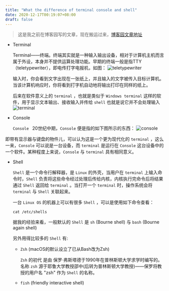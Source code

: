 ```yaml
---
title: "What the difference of terminal console and shell"
date: 2020-12-17T00:19:07+08:00
draft: false
---
```


> 这是我之前在博客园写的文章，现在搬运过来，[博客园文章地址](https://www.cnblogs.com/Jaywhen-xiang/p/14147536.html)

- Terminal

  Terminal——终端。终端其实就是一种输入输出设备，相对于计算机主机而言属于外设，本身并不提供运算处理功能。早期的终端一般是指TTY（teletypewriter），即电传打字电报机，如图：
![teletypewriter](https://cdn.jsdelivr.net/gh/jaywhen/imageBed/imgterminal.jpg)


  输入时，你会看到文字出现在一张纸上，并且输入的文字被传入目标计算机。当该计算机响应时，你将看到打字机自动地将输出打印在同样的纸上。

  后来在软件意义上的 `terminal` ，也就是类似于 `Windows terminal` 这样的软件，用于显示文本输出、接收输入并传给 `shell` 也就是说它并不会处理输入
![terminal](https://cdn.jsdelivr.net/gh/jaywhen/imageBed/imgpowershell.png)

- Console

  `Console ` 20世纪中期，`Console` 便是指的如下图所示的东西：
![console](https://cdn.jsdelivr.net/gh/jaywhen/imageBed/imgconsole.png)

即带有显示器与键盘的物件儿，可以认为这是一个更为现代化的 `terminal` ，这么一来，`Console` 可以说是一台设备，而 `terminal` 是运行在 `Console` 这台设备中的一个软件。某种程度上来说，`Console` 与 `terminal` 具有相同意义。



- Shell

  `Shell` 是一个命令行解释器，是 `Linux` 的外壳，当用户在 `terminal` 上输入命令时，`Shell` 负责将这些命令经过处理后传给内核，内核执行完命令后将结果通过 `Shell` 返回给 `terminal` 。当打开一个 `terminal` 时，操作系统会将 `terminal` 与 `Shell` 关联起来。

  一台 `Linux OS` 的机器上可以有很多 `Shell` ，可以是使用如下命令查看：

  ```shell
  cat /etc/shells
  ```

  据我的经验来看，一般默认的 `Shell` 是 `sh` (Bourne shell) 与 `bash` (Bourne again shell)

  另外用得比较多的 `Shell` 有:

  - `Zsh` (macOS的默认设立了已从Bash改为Zsh)

    `Zsh` 的初代 是由 保罗·弗斯塔德于1990年在普林斯顿大学求学时编写的。名称 `zsh` 源于耶鲁大学教授邵中(后转为普林斯顿大学教授)——保罗将教授的用户名 "zsh" 作为 `Shell` 的名称。

  - `fish` (friendly interactive shell)